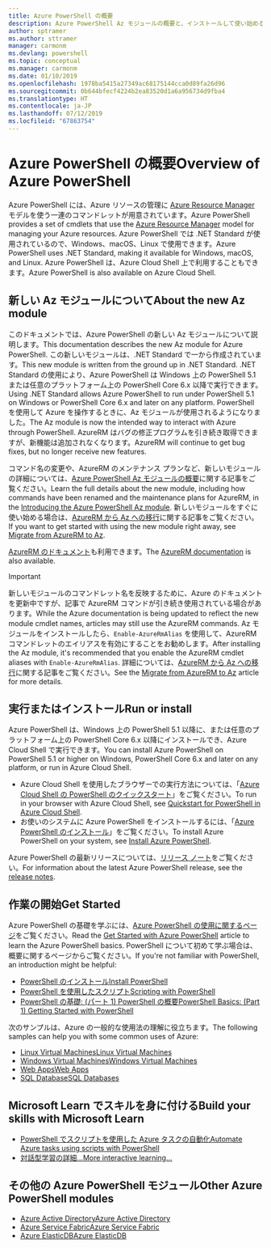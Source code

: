 ```yaml
---
title: Azure PowerShell の概要
description: Azure PowerShell Az モジュールの概要と、インストールして使い始める方法に関する情報。
author: sptramer
ms.author: sttramer
manager: carmonm
ms.devlang: powershell
ms.topic: conceptual
ms.manager: carmonm
ms.date: 01/10/2019
ms.openlocfilehash: 1978ba5415a27349ac68175144cca0d89fa26d96
ms.sourcegitcommit: 0b644bfecf4224b2ea83520d1a6a956734d9fba4
ms.translationtype: HT
ms.contentlocale: ja-JP
ms.lasthandoff: 07/12/2019
ms.locfileid: "67863754"
---
```

# <a name="overview-of-azure-powershell"></a><span data-ttu-id="9d701-103">Azure PowerShell の概要</span><span class="sxs-lookup"><span data-stu-id="9d701-103">Overview of Azure PowerShell</span></span>

<span data-ttu-id="9d701-104">Azure PowerShell には、Azure リソースの管理に [Azure Resource Manager](/azure/azure-resource-manager/resource-group-overview) モデルを使う一連のコマンドレットが用意されています。</span><span class="sxs-lookup"><span data-stu-id="9d701-104">Azure PowerShell provides a set of cmdlets that use the [Azure Resource Manager](/azure/azure-resource-manager/resource-group-overview) model for managing your Azure resources.</span></span> <span data-ttu-id="9d701-105">Azure PowerShell では .NET Standard が使用されているので、Windows、macOS、Linux で使用できます。</span><span class="sxs-lookup"><span data-stu-id="9d701-105">Azure PowerShell uses .NET Standard, making it available for Windows, macOS, and Linux.</span></span>
<span data-ttu-id="9d701-106">Azure PowerShell は、Azure Cloud Shell 上で利用することもできます。</span><span class="sxs-lookup"><span data-stu-id="9d701-106">Azure PowerShell is also available on Azure Cloud Shell.</span></span>

## <a name="about-the-new-az-module"></a><span data-ttu-id="9d701-107">新しい Az モジュールについて</span><span class="sxs-lookup"><span data-stu-id="9d701-107">About the new Az module</span></span>

<span data-ttu-id="9d701-108">このドキュメントでは、Azure PowerShell の新しい Az モジュールについて説明します。</span><span class="sxs-lookup"><span data-stu-id="9d701-108">This documentation describes the new Az module for Azure PowerShell.</span></span> <span data-ttu-id="9d701-109">この新しいモジュールは、.NET Standard で一から作成されています。</span><span class="sxs-lookup"><span data-stu-id="9d701-109">This new module is written from the ground up in .NET Standard.</span></span> <span data-ttu-id="9d701-110">.NET Standard の使用により、Azure PowerShell は Windows 上の PowerShell 5.1 または任意のプラットフォーム上の PowerShell Core 6.x 以降で実行できます。</span><span class="sxs-lookup"><span data-stu-id="9d701-110">Using .NET Standard allows Azure PowerShell to run under PowerShell 5.1 on Windows or PowerShell Core 6.x and later on any platform.</span></span> <span data-ttu-id="9d701-111">PowerShell を使用して Azure を操作するときに、Az モジュールが使用されるようになりました。</span><span class="sxs-lookup"><span data-stu-id="9d701-111">The Az module is now the intended way to interact with Azure through PowerShell.</span></span>
<span data-ttu-id="9d701-112">AzureRM はバグの修正プログラムを引き続き取得できますが、新機能は追加されなくなります。</span><span class="sxs-lookup"><span data-stu-id="9d701-112">AzureRM will continue to get bug fixes, but no longer receive new features.</span></span>

<span data-ttu-id="9d701-113">コマンド名の変更や、AzureRM のメンテナンス プランなど、新しいモジュールの詳細については、[Azure PowerShell Az モジュールの概要](new-azureps-module-az.md)に関する記事をご覧ください。</span><span class="sxs-lookup"><span data-stu-id="9d701-113">Learn the full details about the new module, including how commands have been renamed and the maintenance plans for AzureRM, in the [Introducing the Azure PowerShell Az module](new-azureps-module-az.md).</span></span> <span data-ttu-id="9d701-114">新しいモジュールをすぐに使い始める場合は、[AzureRM から Az への移行](migrate-from-azurerm-to-az.md)に関する記事をご覧ください。</span><span class="sxs-lookup"><span data-stu-id="9d701-114">If you want to get started with using the new module right away, see [Migrate from AzureRM to Az](migrate-from-azurerm-to-az.md).</span></span>

<span data-ttu-id="9d701-115">[AzureRM のドキュメント](/powershell/azure/azurerm)も利用できます。</span><span class="sxs-lookup"><span data-stu-id="9d701-115">The [AzureRM documentation](/powershell/azure/azurerm) is also available.</span></span>

> [!IMPORTANT]
>
> <span data-ttu-id="9d701-116">新しいモジュールのコマンドレット名を反映するために、Azure のドキュメントを更新中ですが、記事で AzureRM コマンドが引き続き使用されている場合があります。</span><span class="sxs-lookup"><span data-stu-id="9d701-116">While the Azure documentation is being updated to reflect the new module cmdlet names, articles may still use the AzureRM commands.</span></span> <span data-ttu-id="9d701-117">Az モジュールをインストールしたら、`Enable-AzureRmAlias` を使用して、AzureRM コマンドレットのエイリアスを有効にすることをお勧めします。</span><span class="sxs-lookup"><span data-stu-id="9d701-117">After installing the Az module, it's recommended that you enable the AzureRM cmdlet aliases with `Enable-AzureRmAlias`.</span></span> <span data-ttu-id="9d701-118">詳細については、[AzureRM から Az への移行](migrate-from-azurerm-to-az.md)に関する記事をご覧ください。</span><span class="sxs-lookup"><span data-stu-id="9d701-118">See the [Migrate from AzureRM to Az](migrate-from-azurerm-to-az.md) article for more details.</span></span>

## <a name="run-or-install"></a><span data-ttu-id="9d701-119">実行またはインストール</span><span class="sxs-lookup"><span data-stu-id="9d701-119">Run or install</span></span>

<span data-ttu-id="9d701-120">Azure PowerShell は、Windows 上の PowerShell 5.1 以降に、または任意のプラットフォーム上の PowerShell Core 6.x 以降にインストールでき、Azure Cloud Shell で実行できます。</span><span class="sxs-lookup"><span data-stu-id="9d701-120">You can install Azure PowerShell on PowerShell 5.1 or higher on Windows, PowerShell Core 6.x and later on any platform, or run in Azure Cloud Shell.</span></span>

* <span data-ttu-id="9d701-121">Azure Cloud Shell を使用したブラウザーでの実行方法については、「[Azure Cloud Shell の PowerShell のクイックスタート](/azure/cloud-shell/quickstart-powershell)」をご覧ください。</span><span class="sxs-lookup"><span data-stu-id="9d701-121">To run in your browser with Azure Cloud Shell, see [Quickstart for PowerShell in Azure Cloud Shell](/azure/cloud-shell/quickstart-powershell).</span></span>
* <span data-ttu-id="9d701-122">お使いのシステムに Azure PowerShell をインストールするには、「[Azure PowerShell のインストール](install-az-ps.md)」をご覧ください。</span><span class="sxs-lookup"><span data-stu-id="9d701-122">To install Azure PowerShell on your system, see [Install Azure PowerShell](install-az-ps.md).</span></span>

<span data-ttu-id="9d701-123">Azure PowerShell の最新リリースについては、[リリース ノート](release-notes-azureps.md)をご覧ください。</span><span class="sxs-lookup"><span data-stu-id="9d701-123">For information about the latest Azure PowerShell release, see the [release notes](release-notes-azureps.md).</span></span>

## <a name="get-started"></a><span data-ttu-id="9d701-124">作業の開始</span><span class="sxs-lookup"><span data-stu-id="9d701-124">Get Started</span></span>

<span data-ttu-id="9d701-125">Azure PowerShell の基礎を学ぶには、[Azure PowerShell の使用に関するページ](get-started-azureps.md)をご覧ください。</span><span class="sxs-lookup"><span data-stu-id="9d701-125">Read the [Get Started with Azure PowerShell](get-started-azureps.md) article to learn the Azure PowerShell basics.</span></span> <span data-ttu-id="9d701-126">PowerShell について初めて学ぶ場合は、概要に関するページからご覧ください。</span><span class="sxs-lookup"><span data-stu-id="9d701-126">If you're not familiar with PowerShell, an introduction might be helpful:</span></span>

* [<span data-ttu-id="9d701-127">PowerShell のインストール</span><span class="sxs-lookup"><span data-stu-id="9d701-127">Install PowerShell</span></span>](/powershell/scripting/install/installing-powershell)
* [<span data-ttu-id="9d701-128">PowerShell を使用したスクリプト</span><span class="sxs-lookup"><span data-stu-id="9d701-128">Scripting with PowerShell</span></span>](/powershell/scripting/powershell-scripting)
* [<span data-ttu-id="9d701-129">PowerShell の基礎: (パート 1) PowerShell の概要</span><span class="sxs-lookup"><span data-stu-id="9d701-129">PowerShell Basics: (Part 1) Getting Started with PowerShell</span></span>](https://channel9.msdn.com/Blogs/Taste-of-Premier/PowerShellBasicsPart1)

<span data-ttu-id="9d701-130">次のサンプルは、Azure の一般的な使用法の理解に役立ちます。</span><span class="sxs-lookup"><span data-stu-id="9d701-130">The following samples can help you with some common uses of Azure:</span></span>

* [<span data-ttu-id="9d701-131">Linux Virtual Machines</span><span class="sxs-lookup"><span data-stu-id="9d701-131">Linux Virtual Machines</span></span>](/azure/virtual-machines/virtual-machines-linux-powershell-samples?toc=/powershell/azure/toc.json)
* [<span data-ttu-id="9d701-132">Windows Virtual Machines</span><span class="sxs-lookup"><span data-stu-id="9d701-132">Windows Virtual Machines</span></span>](/azure/virtual-machines/virtual-machines-windows-powershell-samples?toc=/powershell/azure/toc.json)
* [<span data-ttu-id="9d701-133">Web Apps</span><span class="sxs-lookup"><span data-stu-id="9d701-133">Web Apps</span></span>](/azure/app-service-web/app-service-powershell-samples?toc=/powershell/azure/toc.json)
* [<span data-ttu-id="9d701-134">SQL Database</span><span class="sxs-lookup"><span data-stu-id="9d701-134">SQL Databases</span></span>](/azure/sql-database/sql-database-powershell-samples?toc=/powershell/azure/toc.json)

## <a name="build-your-skills-with-microsoft-learn"></a><span data-ttu-id="9d701-135">Microsoft Learn でスキルを身に付ける</span><span class="sxs-lookup"><span data-stu-id="9d701-135">Build your skills with Microsoft Learn</span></span>

- [<span data-ttu-id="9d701-136">PowerShell でスクリプトを使用した Azure タスクの自動化</span><span class="sxs-lookup"><span data-stu-id="9d701-136">Automate Azure tasks using scripts with PowerShell</span></span>](/learn/modules/automate-azure-tasks-with-powershell/)
- [<span data-ttu-id="9d701-137">対話型学習の詳細...</span><span class="sxs-lookup"><span data-stu-id="9d701-137">More interactive learning...</span></span>](/learn/browse/?term=powershell)

## <a name="other-azure-powershell-modules"></a><span data-ttu-id="9d701-138">その他の Azure PowerShell モジュール</span><span class="sxs-lookup"><span data-stu-id="9d701-138">Other Azure PowerShell modules</span></span>

* [<span data-ttu-id="9d701-139">Azure Active Directory</span><span class="sxs-lookup"><span data-stu-id="9d701-139">Azure Active Directory</span></span>](/powershell/azure/active-directory/)
* [<span data-ttu-id="9d701-140">Azure Service Fabric</span><span class="sxs-lookup"><span data-stu-id="9d701-140">Azure Service Fabric</span></span>](/powershell/azure/service-fabric/)
* [<span data-ttu-id="9d701-141">Azure ElasticDB</span><span class="sxs-lookup"><span data-stu-id="9d701-141">Azure ElasticDB</span></span>](/powershell/azure/elasticdbjobs/)
